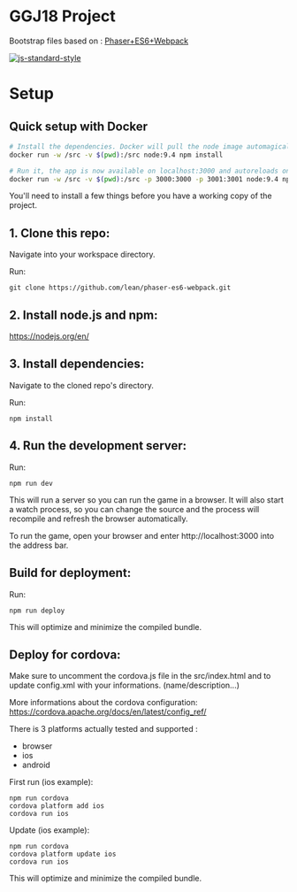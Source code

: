 # GGJ18 Project

Bootstrap files based on : [Phaser+ES6+Webpack](https://raw.githubusercontent.com/lean/phaser-es6-webpack)

[![js-standard-style](https://cdn.rawgit.com/feross/standard/master/badge.svg)](https://github.com/feross/standard)

# Setup

## Quick setup with Docker

```sh
# Install the dependencies. Docker will pull the node image automagically
docker run -w /src -v $(pwd):/src node:9.4 npm install

# Run it, the app is now available on localhost:3000 and autoreloads on changes
docker run -w /src -v $(pwd):/src -p 3000:3000 -p 3001:3001 node:9.4 npm run dev
```



You'll need to install a few things before you have a working copy of the project.

## 1. Clone this repo:

Navigate into your workspace directory.

Run:

```git clone https://github.com/lean/phaser-es6-webpack.git```

## 2. Install node.js and npm:

https://nodejs.org/en/


## 3. Install dependencies:

Navigate to the cloned repo's directory.

Run:

```npm install```

## 4. Run the development server:

Run:

```npm run dev```

This will run a server so you can run the game in a browser. It will also start a watch process, so you can change the source and the process will recompile and refresh the browser automatically.

To run the game, open your browser and enter http://localhost:3000 into the address bar.


## Build for deployment:

Run:

```npm run deploy```

This will optimize and minimize the compiled bundle.

## Deploy for cordova:
Make sure to uncomment the cordova.js file in the src/index.html and to update config.xml with your informations. (name/description...)

More informations about the cordova configuration:
https://cordova.apache.org/docs/en/latest/config_ref/

There is 3 platforms actually tested and supported :
- browser
- ios
- android

First run (ios example):

```
npm run cordova
cordova platform add ios
cordova run ios
```

Update (ios example):

```
npm run cordova
cordova platform update ios
cordova run ios
```

This will optimize and minimize the compiled bundle.
